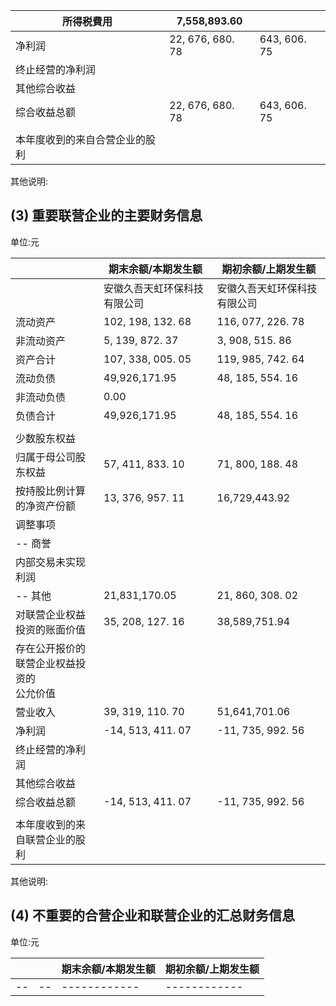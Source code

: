 | 所得税費用           | 7,558,893.60     |              |
|-----------------|------------------|--------------|
| 净利润             | 22, 676, 680. 78 | 643, 606. 75 |
| 终止经营的净利润        |                  |              |
| 其他综合收益          |                  |              |
| 综合收益总额          | 22, 676, 680. 78 | 643, 606. 75 |
|                 |                  |              |
| 本年度收到的来自合营企业的股利 |                  |              |

其他说明:

## (3) 重要联营企业的主要财务信息

单位:元

|                          | 期末余额/本期发生额        | 期初余额/上期发生额        |
|--------------------------|-------------------|-------------------|
|                          | 安徽久吾天虹环保科技有限公司    | 安徽久吾天虹环保科技有限公司    |
| 流动资产                     | 102, 198, 132. 68 | 116, 077, 226. 78 |
| 非流动资产                    | 5, 139, 872. 37   | 3, 908, 515. 86   |
| 资产合计                     | 107, 338, 005. 05 | 119, 985, 742. 64 |
| 流动负债                     | 49,926,171.95     | 48, 185, 554. 16  |
| 非流动负债                    | 0.00              |                   |
| 负债合计                     | 49,926,171.95     | 48, 185, 554. 16  |
|                          |                   |                   |
| 少数股东权益                   |                   |                   |
| 归属于母公司股东权益               | 57, 411, 833. 10  | 71, 800, 188. 48  |
| 按持股比例计算的净资产份额            | 13, 376, 957. 11  | 16,729,443.92     |
| 调整事项                     |                   |                   |
| -- 商誉                    |                   |                   |
| 内部交易未实现利润                |                   |                   |
| -- 其他                    | 21,831,170.05     | 21, 860, 308. 02  |
| 对联营企业权益投资的账面价值           | 35, 208, 127. 16  | 38,589,751.94     |
| 存在公开报价的联营企业权益投资的<br>公允价值 |                   |                   |
| 营业收入                     | 39, 319, 110. 70  | 51,641,701.06     |
| 净利润                      | -14, 513, 411. 07 | -11, 735, 992. 56 |
| 终止经营的净利润                 |                   |                   |
| 其他综合收益                   |                   |                   |
| 综合收益总额                   | -14, 513, 411. 07 | -11, 735, 992. 56 |
|                          |                   |                   |
| 本年度收到的来自联营企业的股利          |                   |                   |

其他说明:

## (4) 不重要的合营企业和联营企业的汇总财务信息

单位:元

|  |  | 期末余额/本期发生额 | 期初余额/上期发生额 |
|--|--|------------|------------|
|--|--|------------|------------|